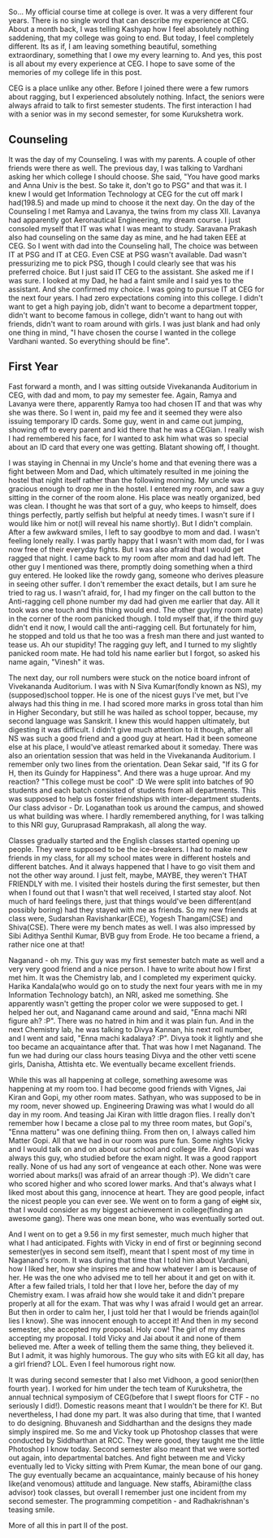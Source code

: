<!--
3
kousikk
08 May 
2014
CEG, Anna University, college life
-->

So... My official course time at college is over. It was a very different four years. There is no single word that can describe my experience at CEG. About a month back, I was telling Kashyap how I feel absolutely nothing saddening, that my college was going to end. But today, I feel completely different. Its as if, I am leaving something beautiful, something extraordinary, something that I owe my every learning to. And yes, this post is all about my every experience at CEG. I hope to save some of the memories of my college life in this post.

CEG is a place unlike any other. Before I joined there were a few rumors about ragging, but I experienced absolutely nothing. Infact, the seniors were always afraid to talk to first semester students. The first interaction I had with a senior was in my second semester, for some Kurukshetra work.

Counseling
-----------

It was the day of my Counseling. I was with my parents. A couple of other friends were there as well. The previous day, I was talking to Vardhani asking her which college I should choose. She said, "You have good marks and Anna Univ is the best. So take it, don't go to PSG" and that was it. I knew I would get Information Technology at CEG for the cut off mark I had(198.5) and made up mind to choose it the next day. On the day of the Counseling I met Ramya and Lavanya, the twins from my class XII. Lavanya had apparently got Aeronautical Engineering, my dream course. I just consoled myself that IT was what I was meant to study. Saravana Prakash also had counseling on the same day as mine, and he had taken EEE at CEG. So I went with dad into the Counseling hall, The choice was between IT at PSG and IT at CEG. Even CSE at PSG wasn't available. Dad wasn't pressurizing me to pick PSG, though I could clearly see that was his preferred choice. But I just said IT CEG to the assistant. She asked me if I was sure. I looked at my Dad, he had a faint smile and I said yes to the assistant. And she confirmed my choice. I was going to pursue IT at CEG for the next four years. I had zero expectations coming into this college. I didn't want to get a high paying job, didn't want to become a department topper, didn't want to become famous in college, didn't want to hang out with friends, didn't want to roam around with girls. I was just blank and had only one thing in mind, "I have chosen the course I wanted in the college Vardhani wanted. So everything should be fine".


First Year
-----------
Fast forward a month, and I was sitting outside Vivekananda Auditorium in CEG, with dad and mom, to pay my semester fee. Again, Ramya and Lavanya were there, apparently Ramya too had chosen IT and that was why she was there. So I went in, paid my fee and it seemed they were also issuing temporary ID cards. Some guy, went in and came out jumping, showing off to every parent and kid there that he was a CEGian. I really wish I had remembered his face, for I wanted to ask him what was so special about an ID card that every one was getting. Blatant showing off, I thought.

I was staying in Chennai in my Uncle's home and that evening there was a fight between Mom and Dad, which ultimately resulted in me joining the hostel that night itself rather than the following morning. My uncle was gracious enough to drop me in the hostel. I entered my room, and saw a guy sitting in the corner of the room alone. His place was neatly organized, bed was clean. I thought he was that sort of a guy, who keeps to himself, does things perfectly, partly selfish but helpful at needy times. I wasn't sure if I would like him or not(I will reveal his name shortly). But I didn't complain. After a few awkward smiles, I left to say goodbye to mom and dad. I wasn't feeling lonely really. I was partly happy that I wasn't with mom dad, for I was now free of their everyday fights. But I was also afraid that I would get ragged that night. I came back to my room after mom and dad had left. The other guy I mentioned was there, promptly doing something when a third guy entered. He looked like the rowdy gang, someone who derives pleasure in seeing other suffer. I don't remember the exact details, but I am sure he tried to rag us. I wasn't afraid, for, I had my finger on the call button to the Anti-ragging cell phone number my dad had given me earlier that day. All it took was one touch and this thing would end. The other guy(my room mate) in the corner of the room panicked though. I told myself that, if the third guy didn't end it now, I would call the anti-ragging cell. But fortunately for him, he stopped and told us that he too was a fresh man there and just wanted to tease us. Ah our stupidity! The ragging guy left, and I turned to my slightly panicked room mate. He had told his name earlier but I forgot, so asked his name again, "Vinesh" it was.

The next day, our roll numbers were stuck on the notice board infront of Vivekananda Auditorium. I was with N Siva Kumar(fondly known as NS), my (supposed)school topper. He is one of the nicest guys I've met, but I've always had this thing in me. I had scored more marks in gross total than him in Higher Secondary, but still he was hailed as school topper, because, my second language was Sanskrit. I knew this would happen ultimately, but digesting it was difficult. I didn't give much attention to it though, after all NS was such a good friend and a good guy at heart. Had it been someone else at his place, I would've atleast remarked about it someday. There was also an orientation session that was held in the Vivekananda Auditorium. I remember only two lines from the orientation. Dean Sekar said, "If its G for H, then its Guindy for Happiness". And there was a huge uproar. And my reaction? "This college must be cool" :D We were split into batches of 90 students and each batch consisted of students from all departments. This was supposed to help us foster friendships with inter-department students. Our class advisor - Dr. Loganathan took us around the campus, and showed us what building was where. I hardly remembered anything, for I was talking to this NRI guy, Guruprasad Ramprakash, all along the way.

Classes gradually started and the English classes started opening up people. They were supposed to be the ice-breakers. I had to make new friends in my class, for all my school mates were in different hostels and different batches. And it always happened that I have to go visit them and not the other way around. I just felt, maybe, MAYBE, they weren't THAT FRIENDLY with me. I visited their hostels during the first semester, but then when I found out that I wasn't that well received, I started stay aloof. Not much of hard feelings there, just that things would've been different(and possibly boring) had they stayed with me as friends. So my new friends at class were, Sudarshan Ravishankar(ECE), Yogesh Thangam(CSE) and Shiva(CSE). There were my bench mates as well. I was also impressed by Sibi Adithya Senthil Kumar, BVB guy from Erode. He too became a friend, a rather nice one at that! 

Naganand - oh my. This guy was my first semester batch mate as well and a very very good friend and a nice person. I have to write about how I first met him. It was the Chemistry lab, and I completed my experiment quicky. Harika Kandala(who would go on to study the next four years with me in my Information Technology batch), an NRI, asked me something. She apparently wasn't getting the proper color we were supposed to get. I helped her out, and Naganand came around and said, "Enna machi NRI figure ah? :P". There was no hatred in him and it was plain fun. And in the next Chemistry lab, he was talking to Divya Kannan, his next roll number, and I went and said, "Enna machi kadalaya? :P". Divya took it lightly and she too became an acquaintance after that. That was how I met Naganand. The fun we had during our class hours teasing Divya and the other vetti scene girls, Danisha, Attishta etc. We eventually became excellent friends.

While this was all happening at college, something awesome was happening at my room too. I had become good friends with Vignes, Jai Kiran and Gopi, my other room mates. Sathyan, who was supposed to be in my room, never showed up. Engineering Drawing was what I would do all day in my room. And teasing Jai Kiran with little dragon flies. I really don't remember how I became a close pal to my three room mates, but Gopi's, "Enna matteru" was one defining thiing. From then on, I always called him Matter Gopi. All that we had in our room was pure fun. Some nights Vicky and I would talk on and on about our school and college life. And Gopi was always this guy, who studied before the exam night. It was a good rapport really. None of us had any sort of vengeance at each other. None was were worried about marks(I was afraid of an arrear though :P). We didn't care who scored higher and who scored lower marks. And that's always what I liked most about this gang, innocence at heart. They are good people, infact the nicest people you can ever see. We went on to form a gang of <del>eight</del> six, that I would consider as my biggest achievement in college(finding an awesome gang). There was one mean bone, who was eventually sorted out.

And I went on to get a 9.56 in my first semester, much much higher that what I had anticipated. Fights with Vicky in end of first or beginning second semester(yes in second sem itself), meant that I spent most of my time in Naganand's room. It was during that time that I told him about Vardhani, how I liked her, how she inspires me and how whatever I am is because of her. He was the one who advised me to tell her about it and get on with it. After a few failed trials, I told her that I love her, before the day of my Chemistry exam. I was afraid how she would take it and didn't prepare properly at all for the exam. That was why I was afraid I would get an arrear. But then in order to calm her, I just told her that I would be friends again(lol lies I know). She was innocent enough to accept it! And then in my second semester, she accepted my proposal. Holy cow! The girl of my dreams accepting my proposal. I told Vicky and Jai about it and none of them believed me. After a week of telling them the same thing, they believed it. But I admit, it was highly humorous. The guy who sits with EG kit all day, has a girl friend? LOL. Even I feel humorous right now.

It was during second semester that I also met Vidhoon, a good senior(then fourth year). I worked for him under the tech team of Kurukshetra, the annual technical symposiym of CEG(before that I swept floors for CTF - no seriously I did!). Domestic reasons meant that I wouldn't be there for K!. But nevertheless, I had done my part. It was also during that time, that I wanted to do designing. Bhuvanesh and Siddharthan and the designs they made simply inspired me. So me and Vicky took up Photoshop classes that were conducted by Siddharthan at RCC. They were good, they taught me the little Photoshop I know today. Second semester also meant that we were sorted out again, into departmental batches. And fight between me and Vicky eventually led to Vicky sitting with Prem Kumar, the mean bone of our gang. The guy eventually became an acquaintance, mainly because of his honey like(and venomous) attitude and language. New staffs, Abirami(the class advisor) took classes, but overall I remember just one incident from my second semester. The programming competition - and Radhakrishnan's teasing smile.

More of all this in part II of the post.
